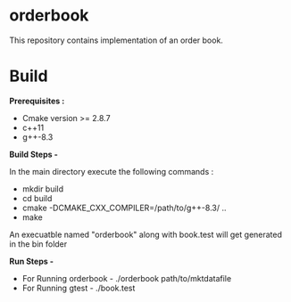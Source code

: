 # orderbook

This repository contains implementation of an order book. 

# Build

<b>Prerequisites : </b>
  - Cmake version >= 2.8.7
  - c++11
  - g++-8.3
            
<b>Build Steps - </b> 

In the main directory execute the following commands :
  - mkdir build
  - cd build
  - cmake -DCMAKE_CXX_COMPILER=/path/to/g++-8.3/ ..
  - make

An execuatble named "orderbook" along with book.test will get generated in the bin folder

<b>Run Steps - </b>

  - For Running orderbook - ./orderbook path/to/mktdatafile
  - For Running gtest - ./book.test
